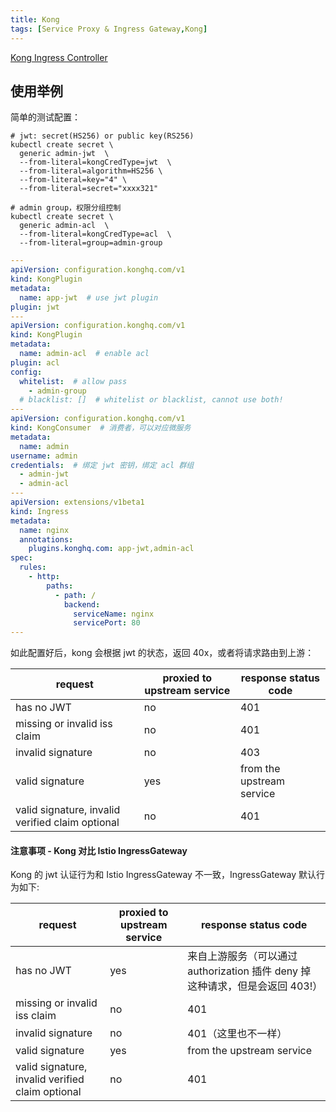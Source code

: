 ```yaml
---
title: Kong
tags: [Service Proxy & Ingress Gateway,Kong]
---
```


[Kong Ingress Controller](https://github.com/Kong/kubernetes-ingress-controller)

## 使用举例

简单的测试配置：

```shell
# jwt: secret(HS256) or public key(RS256)
kubectl create secret \
  generic admin-jwt  \
  --from-literal=kongCredType=jwt  \
  --from-literal=algorithm=HS256 \
  --from-literal=key="4" \
  --from-literal=secret="xxxx321"

# admin group，权限分组控制
kubectl create secret \
  generic admin-acl  \
  --from-literal=kongCredType=acl  \
  --from-literal=group=admin-group
```

```yaml
---
apiVersion: configuration.konghq.com/v1
kind: KongPlugin
metadata:
  name: app-jwt  # use jwt plugin
plugin: jwt
---
apiVersion: configuration.konghq.com/v1
kind: KongPlugin
metadata:
  name: admin-acl  # enable acl
plugin: acl
config:
  whitelist:  # allow pass
    - admin-group
  # blacklist: []  # whitelist or blacklist, cannot use both!
---
apiVersion: configuration.konghq.com/v1
kind: KongConsumer  # 消费者，可以对应微服务
metadata:
  name: admin
username: admin
credentials:  # 绑定 jwt 密钥，绑定 acl 群组
  - admin-jwt
  - admin-acl
---
apiVersion: extensions/v1beta1
kind: Ingress
metadata:
  name: nginx
  annotations:
    plugins.konghq.com: app-jwt,admin-acl
spec:
  rules:
    - http:
        paths:
          - path: /
            backend:
              serviceName: nginx
              servicePort: 80
---
```

如此配置好后，kong 会根据 jwt 的状态，返回 40x，或者将请求路由到上游：

|request | proxied to upstream service |	response status code |
| --- | --- | --- |
|has no JWT   	|  no                 	|   401                |
|missing or invalid iss claim	|  no 	 |    401                |
|invalid signature 	|  no              	|    403               |
|valid signature 	  |  yes   | 	from the  upstream service    |
|valid signature, invalid verified claim optional	|  no |  401 |


#### 注意事项 - Kong 对比 Istio IngressGateway

Kong 的 jwt 认证行为和 Istio IngressGateway 不一致，IngressGateway 默认行为如下:

|request | proxied to upstream service |	response status code |
| --- | --- | --- |
|has no JWT   	|          yes    	|   来自上游服务（可以通过 authorization 插件 deny 掉这种请求，但是会返回 403!）    |
|missing or invalid iss claim	|  no 	 |    401                |
|invalid signature 	|  no              	|    401（这里也不一样）               |
|valid signature 	  |  yes   | 	from the  upstream service    |
|valid signature, invalid verified claim optional	|  no |  401 |


